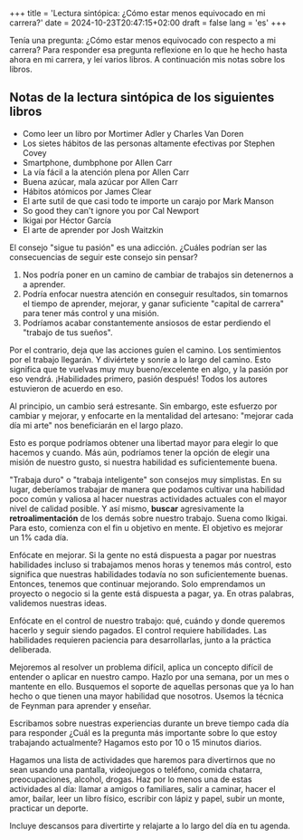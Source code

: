 +++
title = 'Lectura sintópica: ¿Cómo estar menos equivocado en mi carrera?'
date = 2024-10-23T20:47:15+02:00
draft = false
lang = 'es'
+++

Tenía una pregunta: ¿Cómo estar menos equivocado con respecto a mi carrera? Para responder esa pregunta reflexione en lo que he hecho hasta ahora en mi carrera, y leí varios libros. A continuación mis notas sobre los libros.

## Notas de la lectura sintópica de los siguientes libros
- Como leer un libro por Mortimer Adler y Charles Van Doren
- Los sietes hábitos de las personas altamente efectivas por Stephen Covey
- Smartphone, dumbphone por Allen Carr
- La vía fácil a la atención plena por Allen Carr
- Buena azúcar, mala azúcar por Allen Carr
- Hábitos atómicos por James Clear
- El arte sutil de que casi todo te importe un carajo por Mark Manson
- So good they can't ignore you por Cal Newport
- Ikigai por Héctor García
- El arte de aprender por Josh Waitzkin

El consejo "sigue tu pasión" es una adicción. ¿Cuáles podrían ser las consecuencias de seguir este consejo sin pensar?
1. Nos podría poner en un camino de cambiar de trabajos sin detenernos a a aprender.
2. Podría enfocar nuestra atención en conseguir resultados, sin tomarnos el tiempo de aprender, mejorar, y ganar suficiente "capital de carrera" para tener más control y una misión.
3. Podríamos acabar constantemente ansiosos de estar perdiendo el "trabajo de tus sueños".

Por el contrario, deja que las acciones guíen el camino. Los sentimientos por el trabajo llegarán. Y diviértete y sonríe a lo largo del camino. Esto significa que te vuelvas muy muy bueno/excelente en algo, y la pasión por eso vendrá. ¡Habilidades primero, pasión después! Todos los autores estuvieron de acuerdo en eso.

Al principio, un cambio será estresante. Sin embargo, este esfuerzo por cambiar y mejorar, y enfocarte en la mentalidad del artesano: "mejorar cada día mi arte" nos beneficiarán en el largo plazo. 

Esto es porque podríamos obtener una libertad mayor para elegir lo que hacemos y cuando. Más aún, podríamos tener la opción de elegir una misión de nuestro gusto, si nuestra habilidad es suficientemente buena.

"Trabaja duro" o "trabaja inteligente"  son consejos muy simplistas. En su lugar, deberíamos trabajar de manera que podamos cultivar una habilidad poco común y valiosa al hacer nuestras actividades actuales con el mayor nivel de calidad posible. Y así mismo, **buscar** agresivamente la **retroalimentación** de los demás sobre nuestro trabajo. Suena como Ikigai. Para esto, comienza con el fin u objetivo en mente. El objetivo es mejorar un 1% cada día.

Enfócate en mejorar. Si la gente no está dispuesta a pagar por nuestras habilidades incluso si trabajamos menos horas y tenemos más control, esto significa que nuestras habilidades todavía no son suficientemente buenas. Entonces, tenemos que continuar mejorando. Solo emprendamos un proyecto o negocio si la gente está dispuesta a pagar, ya. En otras palabras, validemos nuestras ideas.

Enfócate en el control de nuestro trabajo: qué, cuándo y donde queremos hacerlo y seguir siendo pagados. El control requiere habilidades. Las habilidades requieren paciencia para desarrollarlas, junto a la práctica deliberada.

Mejoremos al resolver un problema difícil, aplica un concepto difícil de entender o aplicar en nuestro campo. Hazlo por una semana, por un mes o mantente en ello. Busquemos el soporte de aquellas personas que ya lo han hecho o que tienen una mayor habilidad que nosotros. Usemos la técnica de Feynman para aprender y enseñar.

Escribamos sobre nuestras experiencias durante un breve tiempo cada día para responder ¿Cuál es la pregunta más importante sobre lo que estoy trabajando actualmente? Hagamos esto por 10 o 15 minutos diarios.

Hagamos una lista de actividades que haremos para divertirnos que no sean usando una pantalla, videojuegos o teléfono, comida chatarra, preocupaciones, alcohol, drogas. Haz por lo menos una de estas actividades al día: llamar a amigos o familiares, salir a caminar, hacer el amor, bailar, leer un libro físico, escribir con lápiz y papel, subir un monte, practicar un deporte. 

Incluye descansos para divertirte y relajarte a lo largo del día en tu agenda.
